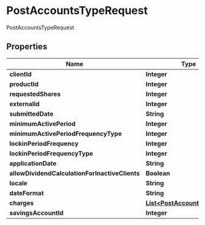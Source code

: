

# PostAccountsTypeRequest

PostAccountsTypeRequest
## Properties

Name | Type | Description | Notes
------------ | ------------- | ------------- | -------------
**clientId** | **Integer** |  |  [optional]
**productId** | **Integer** |  |  [optional]
**requestedShares** | **Integer** |  |  [optional]
**externalId** | **Integer** |  |  [optional]
**submittedDate** | **String** |  |  [optional]
**minimumActivePeriod** | **Integer** |  |  [optional]
**minimumActivePeriodFrequencyType** | **Integer** |  |  [optional]
**lockinPeriodFrequency** | **Integer** |  |  [optional]
**lockinPeriodFrequencyType** | **Integer** |  |  [optional]
**applicationDate** | **String** |  |  [optional]
**allowDividendCalculationForInactiveClients** | **Boolean** |  |  [optional]
**locale** | **String** |  |  [optional]
**dateFormat** | **String** |  |  [optional]
**charges** | [**List&lt;PostAccountsCharges&gt;**](PostAccountsCharges.md) |  |  [optional]
**savingsAccountId** | **Integer** |  |  [optional]



